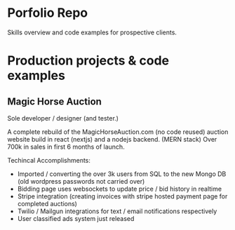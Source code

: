 # Porfolio Repo
Skills overview and code examples for prospective clients.

# Production projects & code examples

## Magic Horse Auction
Sole developer / designer (and tester.)

A complete rebuild of the MagicHorseAuction.com (no code reused) auction website build in react (nextjs) and a nodejs backend. (MERN stack)
Over 700k in sales in first 6 months of launch. 

Techincal Accomplishments:
* Imported / converting the over 3k users from SQL to the new Mongo DB (old wordpress passwords not carried over)
* Bidding page uses websockets to update price / bid history in realtime
* Stripe integration (creating invoices with stripe hosted payment page for completed auctions)
* Twilio / Mailgun integrations for text / email notifications respectively
* User classified ads system just released


